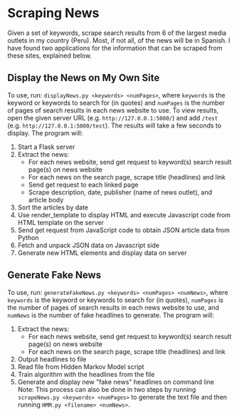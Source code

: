 # Scraping News

Given a set of keywords, scrape search results from 6 of the largest media outlets in my country (Peru). Most, if not all, of the news will be in Spanish.
I have found two applications for the information that can be scraped from these sites, explained below.

## Display the News on My Own Site
To use, run: `displayNews.py <keywords> <numPages>`, where `keywords` is the keyword or keywords to search for (in quotes) and `numPages` is the number of pages of search results in each news website to use. To view results, open the given server URL (e.g. `http://127.0.0.1:5000/`) and add `/test` (e.g. `http://127.0.0.1:5000/test`). The results will take a few seconds to display.
The program will:
1. Start a Flask server
2. Extract the news:
    * For each news website, send get request to keyword(s) search result page(s) on news website
    * For each news on the search page, scrape title (headlines) and link
    * Send get request to each linked page
    * Scrape description, date, publisher (name of news outlet), and article body
3. Sort the articles by date
4. Use render_template to display HTML and execute Javascript code from HTML template on the server
5. Send get request from JavaScript code to obtain JSON article data from Python
6. Fetch and unpack JSON data on Javascript side
7. Generate new HTML elements and display data on server

## Generate Fake News
To use, run: `generateFakeNews.py <keywords> <numPages> <numNews>`, where `keywords` is the keyword or keywords to search for (in quotes), `numPages` is the number of pages of search results in each news website to use, and `numNews` is the number of fake headlines to generate.
The program will:
1. Extract the news:
    * For each news website, send get request to keyword(s) search result page(s) on news website
    * For each news on the search page, scrape title (headlines) and link
2. Output headlines to file
3. Read file from Hidden Markov Model script
4. Train algorithm with the headlines from the file
5. Generate and display new "fake news" headlines on command line
Note: This process can also be done in two steps by running `scrapeNews.py <keywords> <numPages>` to generate the text file and then running `HMM.py <filename> <numNews>`.
